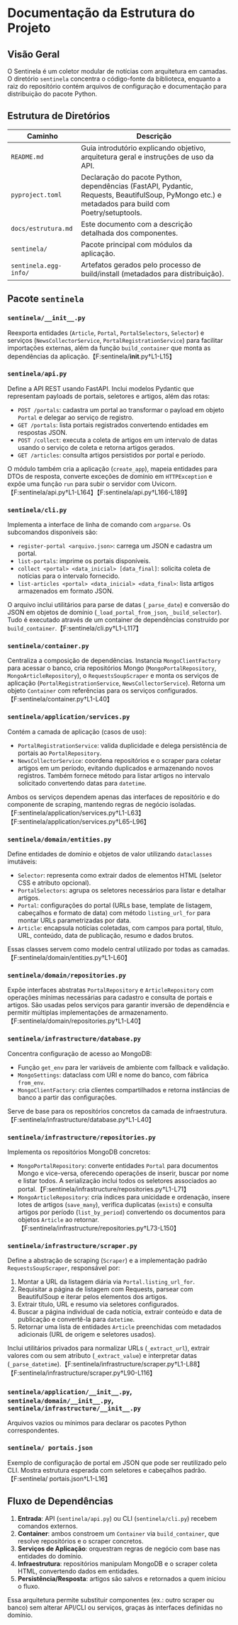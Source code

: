 # Documentação da Estrutura do Projeto

## Visão Geral

O Sentinela é um coletor modular de notícias com arquitetura em camadas. O diretório `sentinela` concentra o código-fonte da biblioteca, enquanto a raiz do repositório contém arquivos de configuração e documentação para distribuição do pacote Python.

## Estrutura de Diretórios

| Caminho | Descrição |
| --- | --- |
| `README.md` | Guia introdutório explicando objetivo, arquitetura geral e instruções de uso da API. |
| `pyproject.toml` | Declaração do pacote Python, dependências (FastAPI, Pydantic, Requests, BeautifulSoup, PyMongo etc.) e metadados para build com Poetry/setuptools. |
| `docs/estrutura.md` | Este documento com a descrição detalhada dos componentes. |
| `sentinela/` | Pacote principal com módulos da aplicação. |
| `sentinela.egg-info/` | Artefatos gerados pelo processo de build/install (metadados para distribuição). |

## Pacote `sentinela`

### `sentinela/__init__.py`
Reexporta entidades (`Article`, `Portal`, `PortalSelectors`, `Selector`) e serviços (`NewsCollectorService`, `PortalRegistrationService`) para facilitar importações externas, além da função `build_container` que monta as dependências da aplicação.【F:sentinela/__init__.py†L1-L15】

### `sentinela/api.py`
Define a API REST usando FastAPI. Inclui modelos Pydantic que representam payloads de portais, seletores e artigos, além das rotas:

- `POST /portals`: cadastra um portal ao transformar o payload em objeto `Portal` e delegar ao serviço de registro.
- `GET /portals`: lista portais registrados convertendo entidades em respostas JSON.
- `POST /collect`: executa a coleta de artigos em um intervalo de datas usando o serviço de coleta e retorna artigos gerados.
- `GET /articles`: consulta artigos persistidos por portal e período.

O módulo também cria a aplicação (`create_app`), mapeia entidades para DTOs de resposta, converte exceções de domínio em `HTTPException` e expõe uma função `run` para subir o servidor com Uvicorn.【F:sentinela/api.py†L1-L164】【F:sentinela/api.py†L166-L189】

### `sentinela/cli.py`
Implementa a interface de linha de comando com `argparse`. Os subcomandos disponíveis são:

- `register-portal <arquivo.json>`: carrega um JSON e cadastra um portal.
- `list-portals`: imprime os portais disponíveis.
- `collect <portal> <data_inicial> [data_final]`: solicita coleta de notícias para o intervalo fornecido.
- `list-articles <portal> <data_inicial> <data_final>`: lista artigos armazenados em formato JSON.

O arquivo inclui utilitários para parse de datas (`_parse_date`) e conversão do JSON em objetos de domínio (`_load_portal_from_json`, `_build_selector`). Tudo é executado através de um container de dependências construído por `build_container`.【F:sentinela/cli.py†L1-L117】

### `sentinela/container.py`
Centraliza a composição de dependências. Instancia `MongoClientFactory` para acessar o banco, cria repositórios Mongo (`MongoPortalRepository`, `MongoArticleRepository`), o `RequestsSoupScraper` e monta os serviços de aplicação (`PortalRegistrationService`, `NewsCollectorService`). Retorna um objeto `Container` com referências para os serviços configurados.【F:sentinela/container.py†L1-L40】

### `sentinela/application/services.py`
Contém a camada de aplicação (casos de uso):

- `PortalRegistrationService`: valida duplicidade e delega persistência de portais ao `PortalRepository`.
- `NewsCollectorService`: coordena repositórios e o scraper para coletar artigos em um período, evitando duplicados e armazenando novos registros. Também fornece método para listar artigos no intervalo solicitado convertendo datas para `datetime`.

Ambos os serviços dependem apenas das interfaces de repositório e do componente de scraping, mantendo regras de negócio isoladas.【F:sentinela/application/services.py†L1-L63】【F:sentinela/application/services.py†L65-L96】

### `sentinela/domain/entities.py`
Define entidades de domínio e objetos de valor utilizando `dataclasses` imutáveis:

- `Selector`: representa como extrair dados de elementos HTML (seletor CSS e atributo opcional).
- `PortalSelectors`: agrupa os seletores necessários para listar e detalhar artigos.
- `Portal`: configurações do portal (URLs base, template de listagem, cabeçalhos e formato de data) com método `listing_url_for` para montar URLs parametrizadas por data.
- `Article`: encapsula notícias coletadas, com campos para portal, título, URL, conteúdo, data de publicação, resumo e dados brutos.

Essas classes servem como modelo central utilizado por todas as camadas.【F:sentinela/domain/entities.py†L1-L60】

### `sentinela/domain/repositories.py`
Expõe interfaces abstratas `PortalRepository` e `ArticleRepository` com operações mínimas necessárias para cadastro e consulta de portais e artigos. São usadas pelos serviços para garantir inversão de dependência e permitir múltiplas implementações de armazenamento.【F:sentinela/domain/repositories.py†L1-L40】

### `sentinela/infrastructure/database.py`
Concentra configuração de acesso ao MongoDB:

- Função `get_env` para ler variáveis de ambiente com fallback e validação.
- `MongoSettings`: dataclass com URI e nome do banco, com fábrica `from_env`.
- `MongoClientFactory`: cria clientes compartilhados e retorna instâncias de banco a partir das configurações.

Serve de base para os repositórios concretos da camada de infraestrutura.【F:sentinela/infrastructure/database.py†L1-L40】

### `sentinela/infrastructure/repositories.py`
Implementa os repositórios MongoDB concretos:

- `MongoPortalRepository`: converte entidades `Portal` para documentos Mongo e vice-versa, oferecendo operações de inserir, buscar por nome e listar todos. A serialização inclui todos os seletores associados ao portal.【F:sentinela/infrastructure/repositories.py†L1-L71】
- `MongoArticleRepository`: cria índices para unicidade e ordenação, insere lotes de artigos (`save_many`), verifica duplicatas (`exists`) e consulta artigos por período (`list_by_period`) convertendo os documentos para objetos `Article` ao retornar.【F:sentinela/infrastructure/repositories.py†L73-L150】

### `sentinela/infrastructure/scraper.py`
Define a abstração de scraping (`Scraper`) e a implementação padrão `RequestsSoupScraper`, responsável por:

1. Montar a URL da listagem diária via `Portal.listing_url_for`.
2. Requisitar a página de listagem com Requests, parsear com BeautifulSoup e iterar pelos elementos dos artigos.
3. Extrair título, URL e resumo via seletores configurados.
4. Buscar a página individual de cada notícia, extrair conteúdo e data de publicação e convertê-la para `datetime`.
5. Retornar uma lista de entidades `Article` preenchidas com metadados adicionais (URL de origem e seletores usados).

Inclui utilitários privados para normalizar URLs (`_extract_url`), extrair valores com ou sem atributo (`_extract_value`) e interpretar datas (`_parse_datetime`).【F:sentinela/infrastructure/scraper.py†L1-L88】【F:sentinela/infrastructure/scraper.py†L90-L116】

### `sentinela/application/__init__.py`, `sentinela/domain/__init__.py`, `sentinela/infrastructure/__init__.py`
Arquivos vazios ou mínimos para declarar os pacotes Python correspondentes.

### `sentinela/ portais.json`
Exemplo de configuração de portal em JSON que pode ser reutilizado pelo CLI. Mostra estrutura esperada com seletores e cabeçalhos padrão.【F:sentinela/ portais.json†L1-L16】

## Fluxo de Dependências

1. **Entrada**: API (`sentinela/api.py`) ou CLI (`sentinela/cli.py`) recebem comandos externos.
2. **Container**: ambos constroem um `Container` via `build_container`, que resolve repositórios e o scraper concretos.
3. **Serviços de Aplicação**: orquestram regras de negócio com base nas entidades do domínio.
4. **Infraestrutura**: repositórios manipulam MongoDB e o scraper coleta HTML, convertendo dados em entidades.
5. **Persistência/Resposta**: artigos são salvos e retornados a quem iniciou o fluxo.

Essa arquitetura permite substituir componentes (ex.: outro scraper ou banco) sem alterar API/CLI ou serviços, graças às interfaces definidas no domínio.
